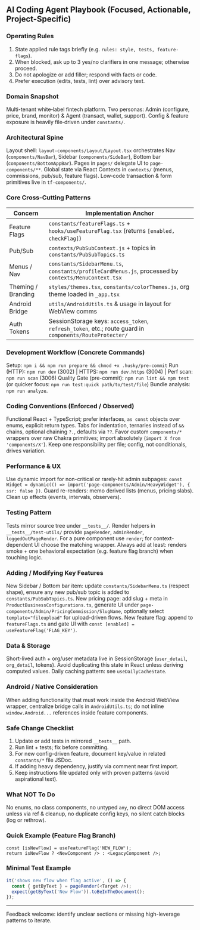 ## AI Coding Agent Playbook (Focused, Actionable, Project-Specific)

### Operating Rules
1. State applied rule tags briefly (e.g. `rules: style, tests, feature-flags`).
2. When blocked, ask up to 3 yes/no clarifiers in one message; otherwise proceed.
3. Do not apologize or add filler; respond with facts or code.
4. Prefer execution (edits, tests, lint) over advisory text.

### Domain Snapshot
Multi-tenant white‑label fintech platform. Two personas: Admin (configure, price, brand, monitor) & Agent (transact, wallet, support). Config & feature exposure is heavily file‑driven under `constants/`.

### Architectural Spine
Layout shell: `layout-components/Layout/Layout.tsx` orchestrates Nav (`components/NavBar`), Sidebar (`components/SideBar`), Bottom bar (`components/BottomAppBar`). Pages in `pages/` delegate UI to `page-components/**`. Global state via React Contexts in `contexts/` (menus, commissions, pub/sub, feature flags). Low‑code transaction & form primitives live in `tf-components/`.

### Core Cross-Cutting Patterns
| Concern | Implementation Anchor |
| ------- | --------------------- |
| Feature Flags | `constants/featureFlags.ts` + `hooks/useFeatureFlag.tsx` (returns `[enabled, checkFlag]`) |
| Pub/Sub | `contexts/PubSubContext.js` + topics in `constants/PubSubTopics.ts` |
| Menus / Nav | `constants/SidebarMenu.ts`, `constants/profileCardMenus.js`, processed by `contexts/MenuContext.tsx` |
| Theming / Branding | `styles/themes.tsx`, `constants/colorThemes.js`, org theme loaded in `_app.tsx` |
| Android Bridge | `utils/AndroidUtils.ts` & usage in layout for WebView comms |
| Auth Tokens | SessionStorage keys: `access_token`, `refresh_token`, etc.; route guard in `components/RouteProtecter/` |

### Development Workflow (Concrete Commands)
Setup: `npm i && npm run prepare && chmod +x .husky/pre-commit`
Run (HTTP): `npm run dev` (3002) | HTTPS: `npm run dev.https` (3004) | Perf scan: `npm run scan` (3006)
Quality Gate (pre-commit): `npm run lint && npm test` (or quicker focus: `npm run test:quick path/to/test/file`)
Bundle analysis: `npm run analyze`.

### Coding Conventions (Enforced / Observed)
Functional React + TypeScript; prefer interfaces, `as const` objects over enums, explicit return types. Tabs for indentation, ternaries instead of `&&` chains, optional chaining `?.`, defaults via `??`. Favor custom `components/*` wrappers over raw Chakra primitives; import absolutely (`import X from 'components/X'`). Keep one responsibility per file; config, not conditionals, drives variation.

### Performance & UX
Use dynamic import for non-critical or rarely-hit admin subpages: `const Widget = dynamic(() => import('page-components/Admin/HeavyWidget'), { ssr: false })`. Guard re-renders: memo derived lists (menus, pricing slabs). Clean up effects (events, intervals, observers).

### Testing Pattern
Tests mirror source tree under `__tests__/`. Render helpers in `__tests__/test-utils/` provide `pageRender`, `adminRender`, `loggedOutPageRender`. For a pure component use `render`; for context-dependent UI choose the matching wrapper. Always add at least: renders smoke + one behavioral expectation (e.g. feature flag branch) when touching logic.

### Adding / Modifying Key Features
New Sidebar / Bottom bar item: update `constants/SidebarMenu.ts` (respect shape), ensure any new pub/sub topic is added to `constants/PubSubTopics.ts`. New pricing page: add slug + meta in `ProductBusinessConfigurations.ts`, generate UI under `page-components/Admin/PricingCommission/SlugName`, optionally select `template="fileupload"` for upload-driven flows. New feature flag: append to `featureFlags.ts` and gate UI with `const [enabled] = useFeatureFlag('FLAG_KEY')`.

### Data & Storage
Short-lived auth + org/user metadata live in SessionStorage (`user_detail`, `org_detail`, tokens). Avoid duplicating this state in React unless deriving computed values. Daily caching pattern: see `useDailyCacheState`.

### Android / Native Consideration
When adding functionality that must work inside the Android WebView wrapper, centralize bridge calls in `AndroidUtils.ts`; do not inline `window.Android...` references inside feature components.

### Safe Change Checklist
1. Update or add tests in mirrored `__tests__` path.
2. Run lint + tests; fix before committing.
3. For new config-driven feature, document key/value in related `constants/*` file JSDoc.
4. If adding heavy dependency, justify via comment near first import.
5. Keep instructions file updated only with proven patterns (avoid aspirational text).

### What NOT To Do
No enums, no class components, no untyped `any`, no direct DOM access unless via ref & cleanup, no duplicate config keys, no silent catch blocks (log or rethrow).

### Quick Example (Feature Flag Branch)
```tsx
const [isNewFlow] = useFeatureFlag('NEW_FLOW');
return isNewFlow ? <NewComponent /> : <LegacyComponent />;
```

### Minimal Test Example
```ts
it('shows new flow when flag active', () => {
  const { getByText } = pageRender(<Target />);
  expect(getByText('New Flow')).toBeInTheDocument();
});
```

---
Feedback welcome: identify unclear sections or missing high-leverage patterns to iterate.